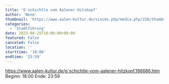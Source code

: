 ```yaml
---
title: 'G`schichtle vom Aalener Hitzkopf'
author: 'None'
thumbnail: 'https://www.aalen-kultur.de/sixcms.php/media.php/226/thumbnails/8%20Schubart%20Stadtkirche%20%28c%29%20Habermann.jpg.601514.jpg'
categories:
  - 'Stadtführung'
date: 2023-08-25T18:00:00+00:00
featured: False
canceled: False
location: ''
starttime: '18:00'
endtime: '23:59'
---
```

https://www.aalen-kultur.de/g`schichtle-vom-aalener-hitzkopf.196686.htm
Beginn: 18:00
 Ende: 23:59
